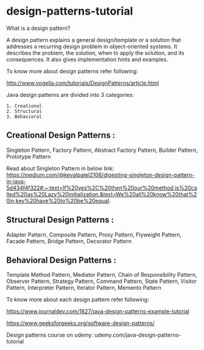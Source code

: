# design-patterns-tutorial

What is a design pattern?

A design pattern explains a general design/template or a solution that addresses a recurring design problem in object-oriented systems. It describes the problem, the solution, when to apply the solution, and its consequences. It also gives implementation hints and examples.

To know more about design patterns refer following:

http://www.vogella.com/tutorials/DesignPatterns/article.html

Java design patterns are divided into 3 categories:

    1. Creational
    2. Structural
    3. Behavioral
    
Creational Design Patterns :
-----------------------------

Singleton Pattern, Factory Pattern, Abstract Factory Pattern, Builder Pattern, Prototype Pattern

Read about Singleton Pattern in below link:
https://medium.com/@kevalpatel2106/digesting-singleton-design-pattern-in-java-5d434f4f322#:~:text=If%20yes%2C%20then%20our%20method,is%20called%20as%20Lazy%20initialization.&text=We%20all%20know%20that%20in,key%20have%20to%20be%20equal.

Structural Design Patterns : 
-----------------------------

Adapter Pattern, Composite Pattern, Proxy Pattern, Flyweight Pattern, Facade Pattern, Bridge Pattern, Decorator Pattern

Behavioral Design Patterns : 
-----------------------------

Template Method Pattern, Mediator Pattern, Chain of Responsibility Pattern, Observer Pattern, Strategy Pattern, Command Pattern, State Pattern, Visitor Pattern, Interpreter Pattern, Iterator Pattern, Memento Pattern

To know more about each design pattern refer following:

https://www.journaldev.com/1827/java-design-patterns-example-tutorial

https://www.geeksforgeeks.org/software-design-patterns/

Design patterns course on udemy: udemy.com/java-design-patterns-tutorial


